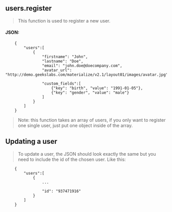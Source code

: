 ## users.register
> This function is used to register a new user.

#### JSON:

        {
            "users":[
                {
                    "firstname": "John",
                    "lastname": "Doe",
                    "email": "john.doe@doecompany.com",
                    "avatar_url": "http://demo.geekslabs.com/materialize/v2.1/layout01/images/avatar.jpg",
                    
                    "custom_fields":[
                        {"key": "birth", "value": "1991-01-05"},
                        {"key": "gender", "value": "male"}
                    ]
                }
            ]
        }
        
> Note: this function takes an array of users, if you only want to register one single user, just put one object inside of the array.

## Updating a user
> To update a user, the JSON should look exactly the same but you need to include the id of the chosen user.
> Like this:

        {
            "users":[
                {
                    ...

                    "id": "937471916"
                }
            ]
        }
